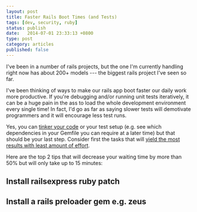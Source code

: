 ```yaml
---
layout: post
title: Faster Rails Boot Times (and Tests)
tags: [dev, security, ruby]
status: publish
date:   2014-07-01 23:33:13 +0800
type: post
category: articles
published: false
---
```


I've been in a number of rails projects, but the one I'm
currently handling right now has about 200+ models --- the biggest
rails project I've seen so far.

I've been thinking of ways to make our rails app boot faster
our daily work more productive. If you're debugging and/or
running unit tests iteratively, it can be a huge pain in the ass
to load the whole development environment every single time!
In fact, I'd go as far as saying slower tests will demotivate
programmers and it will encourage less test runs.

Yes, you can [tinker your code](http://www.fngtps.com/2013/fast-test-suite-boot-times-with-ruby-on-rails/)
or your test setup (e.g. see which dependencies in your Gemfile you can require at a later time)
but that should be your last step. Consider first the tasks that will
[yield the most results with least amount of effort](http://en.wikipedia.org/wiki/Pareto_principle).

Here are the top 2 tips that will decrease your waiting time by more than 50% but will only take up to 15 minutes:

## Install railsexpress ruby patch

## Install a rails preloader gem e.g. zeus

